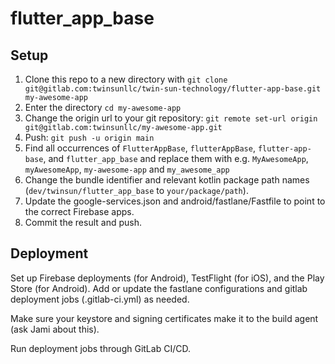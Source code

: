 # flutter_app_base

## Setup

1. Clone this repo to a new directory with `git clone git@gitlab.com:twinsunllc/twin-sun-technology/flutter-app-base.git my-awesome-app`
2. Enter the directory `cd my-awesome-app`
3. Change the origin url to your git repository: `git remote set-url origin git@gitlab.com:twinsunllc/my-awesome-app.git`
4. Push: `git push -u origin main`
5. Find all occurrences of `FlutterAppBase`, `flutterAppBase`, `flutter-app-base`, and `flutter_app_base` and replace them with e.g. `MyAwesomeApp`, `myAwesomeApp`, `my-awesome-app` and `my_awesome_app`
6. Change the bundle identifier and relevant kotlin package path names (`dev/twinsun/flutter_app_base` to `your/package/path`).
7. Update the google-services.json and android/fastlane/Fastfile to point to the correct Firebase apps.
8. Commit the result and push.

## Deployment

Set up Firebase deployments (for Android), TestFlight (for iOS), and the Play Store (for Android). Add or update the fastlane configurations and gitlab deployment jobs (.gitlab-ci.yml) as needed.

Make sure your keystore and signing certificates make it to the build agent (ask Jami about this).

Run deployment jobs through GitLab CI/CD.
